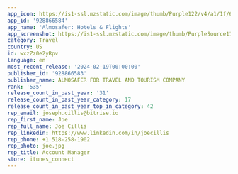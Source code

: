 ```yaml
---
app_icon: https://is1-ssl.mzstatic.com/image/thumb/Purple122/v4/a1/1f/60/a11f60a6-3637-e006-b633-a02cb7b47aa6/AppIcon-0-1x_U007emarketing-0-7-0-85-220-0.jpeg/1024x1024bb.png
app_id: '928866584'
app_name: 'Almosafer: Hotels & Flights'
app_screenshot: https://is1-ssl.mzstatic.com/image/thumb/PurpleSource116/v4/47/42/50/47425043-ee09-c384-efbc-1698db643329/3c329358-9bc0-4118-8cc6-11561f17cf88_Screen_1.png/1284x2778bb.png
category: Travel
country: US
id: wxzZz0e2yRpv
language: en
most_recent_release: '2024-02-19T00:00:00'
publisher_id: '928866583'
publisher_name: ALMOSAFER FOR TRAVEL AND TOURISM COMPANY
rank: '535'
release_count_in_past_year: '31'
release_count_in_past_year_category: 17
release_count_in_past_year_top_in_category: 42
rep_email: joseph.cillis@bitrise.io
rep_first_name: Joe
rep_full_name: Joe Cillis
rep_linkedin: https://www.linkedin.com/in/joecillis
rep_phone: +1 518-258-1902
rep_photo: joe.jpg
rep_title: Account Manager
store: itunes_connect
---
```

